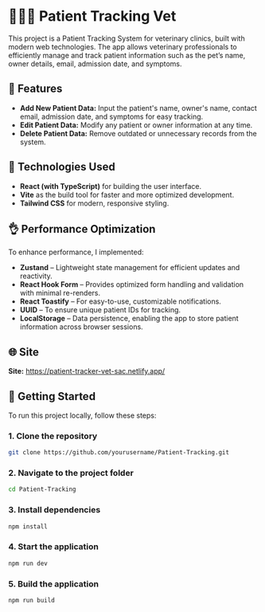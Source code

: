 # 👩‍⚕️🐶 Patient Tracking Vet

This project is a Patient Tracking System for veterinary clinics, built with modern web technologies. The app allows veterinary professionals to efficiently manage and track patient information such as the pet’s name, owner details, email, admission date, and symptoms.

## :star2: Features
- **Add New Patient Data:** Input the patient's name, owner's name, contact email, admission date, and symptoms for easy tracking.
- **Edit Patient Data:** Modify any patient or owner information at any time.
- **Delete Patient Data:** Remove outdated or unnecessary records from the system.

## :pushpin: Technologies Used
- **React (with TypeScript)** for building the user interface.
- **Vite** as the build tool for faster and more optimized development.
- **Tailwind CSS** for modern, responsive styling.

## :ok_hand: Performance Optimization

To enhance performance, I implemented:

- **Zustand** – Lightweight state management for efficient updates and reactivity.
- **React Hook Form** – Provides optimized form handling and validation with minimal re-renders.
- **React Toastify** – For easy-to-use, customizable notifications.
- **UUID** – To ensure unique patient IDs for tracking.
- **LocalStorage** – Data persistence, enabling the app to store patient information across browser sessions.

## :globe_with_meridians: Site
**Site:** https://patient-tracker-vet-sac.netlify.app/

## 🚀 Getting Started

To run this project locally, follow these steps:

### 1. Clone the repository
```bash
git clone https://github.com/yourusername/Patient-Tracking.git
```
### 2. Navigate to the project folder
```bash
cd Patient-Tracking
```
### 3. Install dependencies
```bash
npm install
```
### 4. Start the application
```bash
npm run dev
```
### 5. Build the application
```bash
npm run build
```